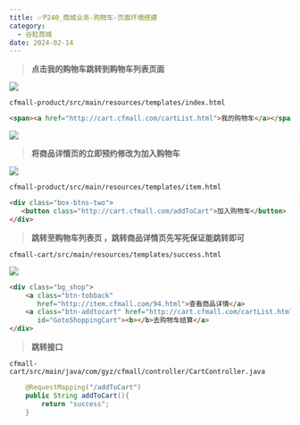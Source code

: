 ```yaml
---
title: ✅P240_商城业务-购物车-页面环境搭建
category:
  - 谷粒商城
date: 2024-02-14
---
```


<!-- more -->

> **点击我的购物车跳转到购物车列表页面**


![](https://cfmall-hello.oss-cn-beijing.aliyuncs.com/images/202304/202304211019254.png#id=uzboz&originHeight=558&originWidth=923&originalType=binary&ratio=1&rotation=0&showTitle=false&status=done&style=none&title=)

`cfmall-product/src/main/resources/templates/index.html`

```html
<span><a href="http://cart.cfmall.com/cartList.html">我的购物车</a></span>
```

![](https://cfmall-hello.oss-cn-beijing.aliyuncs.com/images/202304/202304211031387.png#id=zA9Ng&originHeight=166&originWidth=848&originalType=binary&ratio=1&rotation=0&showTitle=false&status=done&style=none&title=)

> **将商品详情页的立即预约修改为加入购物车**


![](https://cfmall-hello.oss-cn-beijing.aliyuncs.com/images/202304/202304211031433.png#id=sF371&originHeight=593&originWidth=970&originalType=binary&ratio=1&rotation=0&showTitle=false&status=done&style=none&title=)

`cfmall-product/src/main/resources/templates/item.html`

```html
<div class="box-btns-two">
   <button class="http://cart.cfmall.com/addToCart">加入购物车</button>
</div>
```

> **跳转至购物车列表页 ，跳转商品详情页先写死保证能跳转即可**


`cfmall-cart/src/main/resources/templates/success.html`

![](https://cfmall-hello.oss-cn-beijing.aliyuncs.com/images/202304/202304211039128.png#id=hzoWd&originHeight=227&originWidth=1411&originalType=binary&ratio=1&rotation=0&showTitle=false&status=done&style=none&title=)

```html
<div class="bg_shop">
    <a class="btn-tobback"
       href="http://item.cfmall.com/94.html">查看商品详情</a>
    <a class="btn-addtocart" href="http://cart.cfmall.com/cartList.html"
       id="GotoShoppingCart"><b></b>去购物车结算</a>
</div>
```

> **跳转接口**


`cfmall-cart/src/main/java/com/gyz/cfmall/controller/CartController.java`

```java
    @RequestMapping("/addToCart")
    public String addToCart(){
        return "success";
    }
```
